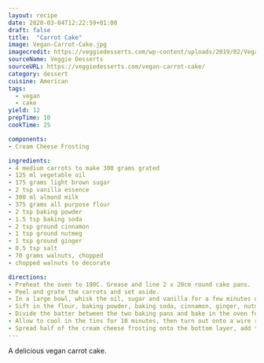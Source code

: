 ```yaml
---
layout: recipe
date: 2020-03-04T12:22:59+01:00
draft: false    
title:  "Carrot Cake"
image: Vegan-Carrot-Cake.jpg
imagecredit: https://veggiedesserts.com/wp-content/uploads/2019/02/Vegan-Carrot-Cake-1.jpg
sourceName: Veggie Desserts
sourceURL: https://veggiedesserts.com/vegan-carrot-cake/
category: dessert
cuisine: American
tags: 
  - vegan
  - cake 
yield: 12
prepTime: 10
cookTime: 25

components:
- Cream Cheese Frosting

ingredients:
- 4 medium carrots to make 300 grams grated
- 125 ml vegetable oil
- 175 grams light brown sugar
- 2 tsp vanilla essence
- 300 ml almond milk
- 375 grams all purpose flour
- 2 tsp baking powder
- 1.5 tsp baking soda
- 2 tsp ground cinnamon
- 1 tsp ground nutmeg
- 1 tsp ground ginger
- 0.5 tsp salt
- 70 grams walnuts, chopped
- chopped walnuts to decorate

directions:
- Preheat the oven to 180C. Grease and line 2 x 20cm round cake pans.
- Peel and grate the carrots and set aside. 
- In a large bowl, whisk the oil, sugar and vanilla for a few minutes until the sugar starts to dissolve, then stir in the milk. 
- Sift in the flour, baking powder, baking soda, cinnamon, ginger, nutmeg and salt and gently combine. Stir in the walnuts and grated carrot.
- Divide the batter between the two baking pans and bake in the oven for 25 minutes or until an inserted skewer or toothpick comes out clean. This is a perfect time to make the cream cheese frosting.
- Allow to cool in the tins for 10 minutes, then turn out onto a wire rack to cool completely.
- Spread half of the cream cheese frosting onto the bottom layer, add the top layer and frost the top with the remaining frosting. Sprinkle the top with chopped walnuts.
---
```

A delicious vegan carrot cake.
